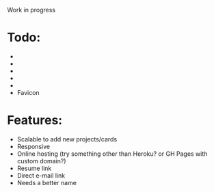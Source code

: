 Work in progress

# Todo:
* 
* 
* 
* 
* 
* Favicon

# Features: 
* Scalable to add new projects/cards
* Responsive
* Online hosting (try something other than Heroku? or GH Pages with custom domain?)
* Resume link
* Direct e-mail link
* Needs a better name
